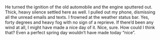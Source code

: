 He turned the ignition of the old automobile and the engine sputtered out. Thick, heavy silence settled here as well. I pulled out my phone, dismissing all the unread emails and texts. I frowned at the weather status bar. Yes, forty degrees and heavy fog with no sign of a reprieve. If there’d been any wind at all, I might have made a nice day of it. Nice, sure. How could I think that? Even a perfect spring day wouldn’t have made today “nice”.
